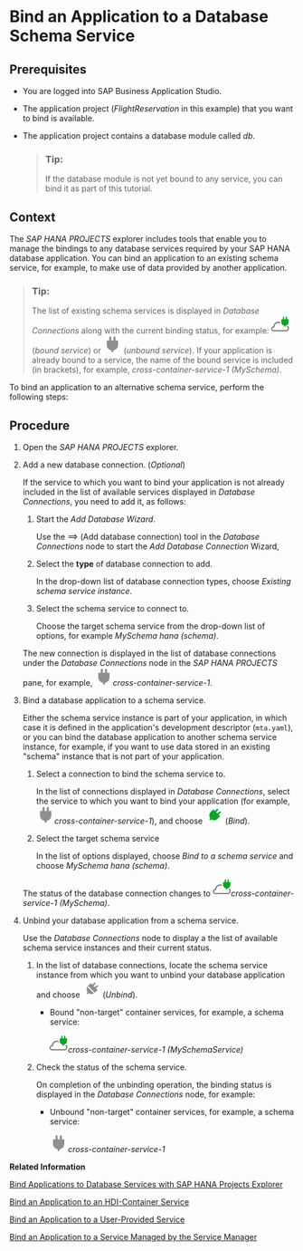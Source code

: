 <!-- loio4f5add96a6a04d9f81dbaed135bf84ab -->

<link rel="stylesheet" type="text/css" href="../css/sap-icons.css"/>

# Bind an Application to a Database Schema Service



<a name="loio4f5add96a6a04d9f81dbaed135bf84ab__prereq_tql_yyh_qmb"/>

## Prerequisites

-   You are logged into SAP Business Application Studio.
-   The application project \(*FlightReservation* in this example\) that you want to bind is available.
-   The application project contains a database module called *db*.

    > ### Tip:  
    > If the database module is not yet bound to any service, you can bind it as part of this tutorial.




## Context

The *SAP HANA PROJECTS* explorer includes tools that enable you to manage the bindings to any database services required by your SAP HANA database application. You can bind an application to an existing schema service, for example, to make use of data provided by another application.

> ### Tip:  
> The list of existing schema services is displayed in *Database Connections* along with the current binding status, for example: ![](images/BAS_icon_dependencyBound_e45e7a9.svg) \(*bound service*\) or ![](images/BAS_icon_dependencyNotBound_1694e4a.svg) \(*unbound service*\). If your application is already bound to a service, the name of the bound service is included \(in brackets\), for example, *cross-container-service-1 \(MySchema\)*.

To bind an application to an alternative schema service, perform the following steps:



## Procedure

1.  Open the *SAP HANA PROJECTS* explorer.

2.  Add a new database connection. \(*Optional*\)

    If the service to which you want to bind your application is not already included in the list of available services displayed in *Database Connections*, you need to add it, as follows:

    1.  Start the *Add Database Wizard*.

        Use the <span class="SAP-icons"></span> \(Add database connection\) tool in the *Database Connections* node to start the *Add Database Connection* Wizard,

    2.  Select the **type** of database connection to add.

        In the drop-down list of database connection types, choose *Existing schema service instance*.

    3.  Select the schema service to connect to.

        Choose the target schema service from the drop-down list of options, for example *MySchema hana \(schema\)*.


    The new connection is displayed in the list of database connections under the *Database Connections* node in the *SAP HANA PROJECTS* pane, for example, ![](images/BAS_icon_dependencyNotBound_1694e4a.svg)*cross-container-service-1*.

3.  Bind a database application to a schema service.

    Either the schema service instance is part of your application, in which case it is defined in the application's development descriptor \(`mta.yaml`\), or you can bind the database application to another schema service instance, for example, if you want to use data stored in an existing "schema" instance that is not part of your application.

    1.  Select a connection to bind the schema service to.

        In the list of connections displayed in *Database Connections*, select the service to which you want to bind your application \(for example, ![](images/BAS_icon_dependencyNotBound_1694e4a.svg)*cross-container-service-1*\), and choose ![](images/BAS_icon_bind_074ce84.svg) \(*Bind*\).

    2.  Select the target schema service

        In the list of options displayed, choose *Bind to a schema service* and choose *MySchema hana \(schema\)*.


    The status of the database connection changes to ![](images/BAS_icon_dependencyBound_e45e7a9.svg)*cross-container-service-1 \(MySchema\)*.

4.  Unbind your database application from a schema service.

    Use the *Database Connections* node to display a the list of available schema service instances and their current status.

    1.  In the list of database connections, locate the schema service instance from which you want to unbind your database application and choose ![](images/BAS_icon_unbind_3f54cf3.svg) \(*Unbind*\).

        -   Bound "non-target" container services, for example, a schema service:

            ![](images/BAS_icon_dependencyBound_e45e7a9.svg)*cross-container-service-1 \(MySchemaService\)* 


    2.  Check the status of the schema service.

        On completion of the unbinding operation, the binding status is displayed in the *Database Connections* node, for example:

        -   Unbound "non-target" container services, for example, a schema service:

            ![](images/BAS_icon_dependencyNotBound_1694e4a.svg)*cross-container-service-1* 




**Related Information**  


[Bind Applications to Database Services with SAP HANA Projects Explorer](bind-applications-to-database-services-with-sap-hana-projects-explorer-a3865b1.md "Use the SAP HANA Projects explorer to bind applications to database services and manage database connections.")

[Bind an Application to an HDI-Container Service](bind-an-application-to-an-hdi-container-service-6db6afa.md "")

[Bind an Application to a User-Provided Service](bind-an-application-to-a-user-provided-service-274e8c1.md "")

[Bind an Application to a Service Managed by the Service Manager](bind-an-application-to-a-service-managed-by-the-service-manager-818a87c.md "You can bind an application's database module to a service managed by SAP Service manager.")

